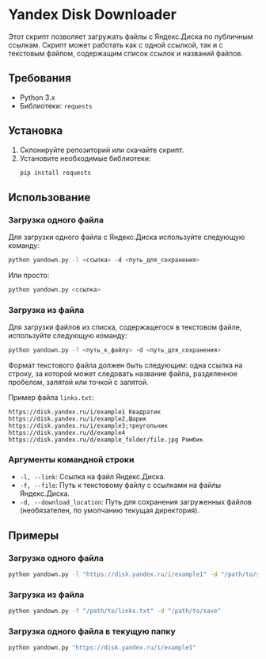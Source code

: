 # Yandex Disk Downloader

Этот скрипт позволяет загружать файлы с Яндекс.Диска по публичным ссылкам. Скрипт может работать как с одной ссылкой, так и с текстовым файлом, содержащим список ссылок и названий файлов.

## Требования

- Python 3.x
- Библиотеки: `requests`

## Установка

1. Склонируйте репозиторий или скачайте скрипт.
2. Установите необходимые библиотеки:
    ```bash
    pip install requests
    ```

## Использование

### Загрузка одного файла

Для загрузки одного файла с Яндекс.Диска используйте следующую команду:

```bash
python yandown.py -l <ссылка> -d <путь_для_сохранения>
```

Или просто:

```bash
python yandown.py <ссылка>
```

### Загрузка из файла

Для загрузки файлов из списка, содержащегося в текстовом файле, используйте следующую команду:

```bash
python yandown.py -f <путь_к_файлу> -d <путь_для_сохранения>
```

Формат текстового файла должен быть следующим: одна ссылка на строку, за которой может следовать название файла, разделенное пробелом, запятой или точкой с запятой.

Пример файла `links.txt`:
```
https://disk.yandex.ru/i/example1 Квадратик
https://disk.yandex.ru/i/example2,Шарик
https://disk.yandex.ru/i/example3;треугольник
https://disk.yandex.ru/d/example4
https://disk.yandex.ru/d/example_folder/file.jpg Ромбик
```

### Аргументы командной строки

- `-l, --link`: Ссылка на файл Яндекс.Диска.
- `-f, --file`: Путь к текстовому файлу с ссылками на файлы Яндекс.Диска.
- `-d, --download_location`: Путь для сохранения загруженных файлов (необязателен, по умолчанию текущая директория).

## Примеры

### Загрузка одного файла

```bash
python yandown.py -l "https://disk.yandex.ru/i/example1" -d "/path/to/save"
```

### Загрузка из файла

```bash
python yandown.py -f "/path/to/links.txt" -d "/path/to/save"
```

### Загрузка одного файла в текущую папку

```bash
python yandown.py "https://disk.yandex.ru/i/example1"
```
